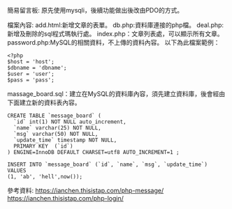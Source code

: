 簡易留言板:
原先使用mysqli，後續功能做出後改由PDO的方式。

檔案內容:
add.html:新增文章的表單。
db.php:資料庫連接的php檔。
deal.php:新增及刪除的sql程式瑪執行處。
index.php：文章列表處，可以顯示所有文章。
password.php:MySQL的相關資料，不上傳的資料內容。
以下為此檔案範例：
~~~
<?php
$host = 'host';
$dbname = 'dbname';
$user = 'user';
$pass = 'pass';
~~~

massage_board.sql：建立在MySQL的資料庫內容，須先建立資料庫，後會經由下面建立新的資料表內容。

~~~
CREATE TABLE `message_board` (
  `id` int(1) NOT NULL auto_increment,
  `name` varchar(25) NOT NULL,
  `msg` varchar(50) NOT NULL,
  `update_time` timestamp NOT NULL,
  PRIMARY KEY  (`id`)
) ENGINE=InnoDB DEFAULT CHARSET=utf8 AUTO_INCREMENT=1 ;

INSERT INTO `message_board` (`id`, `name`, `msg`, `update_time`) VALUES
(1, 'ab', 'hell',now());
~~~

參考資料:
https://ianchen.thisistap.com/php-message/
https://ianchen.thisistap.com/php-login/